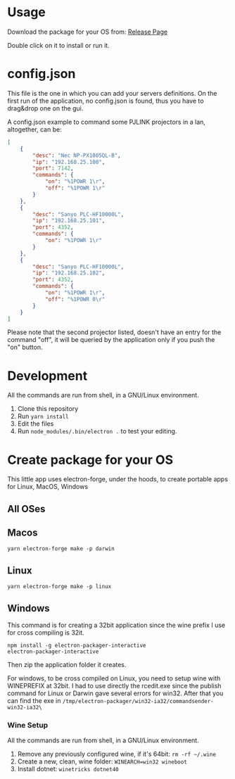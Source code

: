 # Usage

Download the package for your OS from: [Release Page](https://github.com/gabrieletassoni/tcp-commander-gui/releases)

Double click on it to install or run it.

# config.json

This file is the one in which you can add your servers definitions.
On the first run of the application, no config.json is found, thus you have to drag&drop one on the gui.

A config.json example to command some PJLINK projectors in a lan, altogether, can be:

```json
[
    {
        "desc": "Nec NP-PX1005QL-B",
        "ip": "192.168.25.100",
        "port": 7142,
        "commands": {
            "on": "%1POWR 1\r",
            "off": "%1POWR 1\r"
        }
    },
    {
        "desc": "Sanyo PLC-HF10000L",
        "ip": "192.168.25.101",
        "port": 4352,
        "commands": {
            "on": "%1POWR 1\r"
        }
    },
    {
        "desc": "Sanyo PLC-HF10000L",
        "ip": "192.168.25.102",
        "port": 4352,
        "commands": {
            "on": "%1POWR 1\r",
            "off": "%1POWR 0\r"
        }
    }
]
```

Please note that the second projector listed, doesn't have an entry for the command "off", it will be queried by the application only if you push the "on" button.

# Development

All the commands are run from shell, in a GNU/Linux environment.

1. Clone this repository
2. Run ```yarn install```
3. Edit the files
4. Run ```node_modules/.bin/electron .``` to test your editing.

# Create package for your OS

This little app uses electron-forge, under the hoods, to create portable apps for Linux, MacOS, Windows

## All OSes

## Macos

```shell
yarn electron-forge make -p darwin
```

## Linux

```shell
yarn electron-forge make -p linux
```

## Windows

This command is for creating a 32bit application since the wine prefix I use for cross compiling is 32it.

```shell
npm install -g electron-packager-interactive
electron-packager-interactive
```

Then zip the application folder it creates.

For windows, to be cross compiled on Linux, you need to setup wine with WINEPREFIX at 32bit.
I had to use directly the rcedit.exe since the publish command for Linux or Darwin gave several errors for win32. After that you can find the exe in ```/tmp/electron-packager/win32-ia32/commandsender-win32-ia32\```

### Wine Setup

All the commands are run from shell, in a GNU/Linux environment.

1. Remove any previously configured wine, if it's 64bit: ```rm -rf ~/.wine```
2. Create a new, clean, wine folder: ```WINEARCH=win32 wineboot```
3. Install dotnet: ```winetricks dotnet40```
